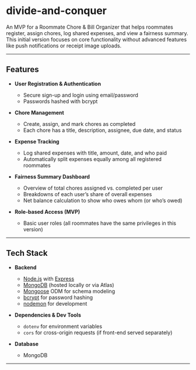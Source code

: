 # divide-and-conquer

An MVP for a Roommate Chore & Bill Organizer that helps roommates register, assign chores, log shared expenses, and view a fairness summary. This initial version focuses on core functionality without advanced features like push notifications or receipt image uploads.

---

## Features

- **User Registration & Authentication**  
  - Secure sign-up and login using email/password  
  - Passwords hashed with bcrypt

- **Chore Management**  
  - Create, assign, and mark chores as completed  
  - Each chore has a title, description, assignee, due date, and status

- **Expense Tracking**  
  - Log shared expenses with title, amount, date, and who paid  
  - Automatically split expenses equally among all registered roommates

- **Fairness Summary Dashboard**  
  - Overview of total chores assigned vs. completed per user  
  - Breakdowns of each user’s share of overall expenses  
  - Net balance calculation to show who owes whom (or who’s owed)

- **Role-based Access (MVP)**  
  - Basic user roles (all roommates have the same privileges in this version)  

---

## Tech Stack

- **Backend**  
  - [Node.js](https://nodejs.org/) with [Express](https://expressjs.com/)  
  - [MongoDB](https://www.mongodb.com/) (hosted locally or via Atlas)  
  - [Mongoose](https://mongoosejs.com/) ODM for schema modeling  
  - [bcrypt](https://www.npmjs.com/package/bcrypt) for password hashing  
  - [nodemon](https://www.npmjs.com/package/nodemon) for development

- **Dependencies & Dev Tools**  
  - `dotenv` for environment variables  
  - `cors` for cross-origin requests (if front-end served separately)  

- **Database**  
  - MongoDB 

---

